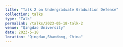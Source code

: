 ```yaml
---
title: "Talk 2 on Undergraduate Graduation Defense"
collection: talks
type: "Talk"
permalink: /talks/2023-05-18-talk-2
venue: "Qingdao University"
date: 2023-5-18
location: "Qingdao,Shandong, China"
---
```

